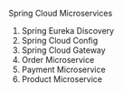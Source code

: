 Spring Cloud Microservices

1. Spring Eureka Discovery
2. Spring Cloud Config
3. Spring Cloud Gateway
4. Order Microservice
5. Payment Microservice
6. Product Microservice
   
